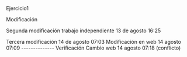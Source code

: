 Ejercicio1

Modificación

Segunda modificación trabajo independiente 13 de agosto 16:25

Tercera modificación 14 de agosto 07:03
Modificación en web 14 agosto 07:09
-------------- Verificación
Cambio web 14 agosto 07:18 (conflicto)
